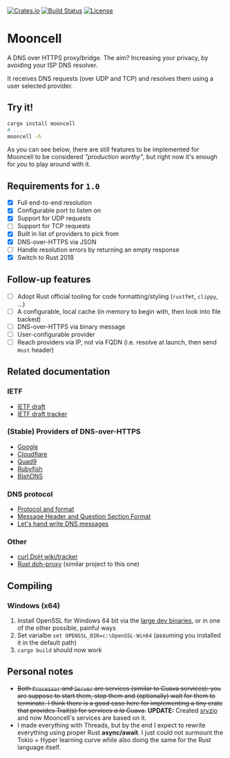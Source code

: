 [![Crates.io](http://meritbadge.herokuapp.com/mooncell)](https://crates.io/crates/mooncell)
[![Build Status](https://travis-ci.org/detro/mooncell.svg?branch=master)](https://travis-ci.org/detro/mooncell)
[![License](https://img.shields.io/badge/License-BSD%203--Clause-blue.svg)](https://opensource.org/licenses/BSD-3-Clause)

# Mooncell

A DNS over HTTPS proxy/bridge. The aim? Increasing your privacy, by avoiding your ISP DNS resolver.

It receives DNS requests (over UDP and TCP) and resolves them using a user selected provider.

## Try it!

```bash
cargo install mooncell
# ...
mooncell -h
```

As you can see below, there are still features to be implemented for Mooncell to be considered
_"production worthy"_, but right now it's enough for _you_ to play around with it.

## Requirements for `1.0`

* [x] Full end-to-end resolution
* [x] Configurable port to listen on
* [x] Support for UDP requests
* [ ] Support for TCP requests
* [x] Built in list of providers to pick from
* [x] DNS-over-HTTPS via JSON
* [ ] Handle resolution errors by returning an empty response
* [x] Switch to Rust 2018

## Follow-up features

* [ ] Adopt Rust official tooling for code formatting/styling (`rustfmt`, `clippy`, ...)
* [ ] A configurable, local cache (in memory to begin with, then look into file backed)
* [ ] DNS-over-HTTPS via binary message
* [ ] User-configurable provider
* [ ] Reach providers via IP, not via FQDN (i.e. resolve at launch, then send `Host` header)

## Related documentation

### IETF
* [IETF draft](https://tools.ietf.org/html/draft-ietf-doh-dns-over-https-14)
* [IETF draft tracker](https://datatracker.ietf.org/doc/rfc8484/)

### (Stable) Providers of DNS-over-HTTPS

* [Google](https://developers.google.com/speed/public-dns/docs/dns-over-https)
* [Cloudflare](https://developers.cloudflare.com/1.1.1.1/dns-over-https/json-format/)
* [Quad9](https://www.quad9.net/doh-quad9-dns-servers/)
* [Rubyfish](https://www.rubyfish.cn/dns-query)
* [BlahDNS](https://blahdns.com/)

### DNS protocol

* [Protocol and format](http://www-inf.int-evry.fr/~hennequi/CoursDNS/NOTES-COURS_eng/msg.html)
* [Message Header and Question Section Format](http://www.tcpipguide.com/free/t_DNSMessageHeaderandQuestionSectionFormat.htm)
* [Let's hand write DNS messages](https://routley.io/tech/2017/12/28/hand-writing-dns-messages.html)

### Other

* [curl DoH wiki/tracker](https://github.com/curl/curl/wiki/DNS-over-HTTPS)
* [Rust doh-proxy](https://github.com/jedisct1/rust-doh) (similar project to this one)

## Compiling

### Windows (x64)

1. Install OpenSSL for Windows 64 bit via the [large dev binaries](http://slproweb.com/products/Win32OpenSSL.html), or in one of the other possible, painful ways
2. Set varialbe `set OPENSSL_DIR=c:\OpenSSL-Win64` (assuming you installed it in the default path)
3. `cargo build` should now work

## Personal notes

* ~~Both `Processor` and `Server` are services (similar to Guava services): 
  you are suppose to start them, stop them and (optionally) wait for them to terminate.
  I think there is a good case here for implementing a tiny crate that provides Trait(s) for services _a la_ Guava.~~
  **UPDATE:** Created [srvzio](https://crates.io/crates/srvzio) and now Mooncell's services are based on it.
* I made everything with Threads, but by the end I expect to rewrite everything using proper Rust **async/await**.
  I just could not surmount the Tokio + Hyper learning curve while also doing the same for the Rust language itself.